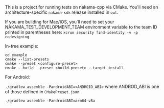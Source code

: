 This is a project for running tests on nakama-cpp via CMake. You'll need an architecture-specific `nakama-sdk` release
installed in `out`.

If you are building for Mac/iOS, you'll need to set your NAKAMA_TEST_DEVELOPMENT_TEAM environment variable to the team ID printed in parentheses here: `xcrun security find-identity -v -p codesigning`

In-tree example:
```
cd example
cmake --list-presets
cmake --preset <configure-preset>
cmake --build --preset <build-preset> --target install
```

For Android:

`./gradlew assemble -PandroidABI=<ANDROID_ABI>` where ANDROD_ABI is one of those defined in `CMakePreset.json`.

`./gradlew assemble -PandroidABI=arm64-v8a`
